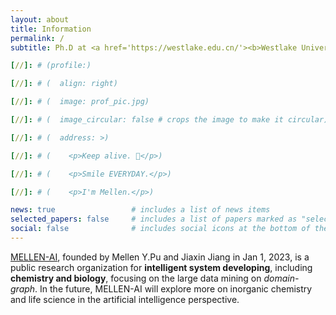 ```yaml
---
layout: about
title: Information
permalink: /
subtitle: Ph.D at <a href='https://westlake.edu.cn/'><b>Westlake University</b></a>. No.600. Dunyu Road. Hangzhou. China.

[//]: # (profile:)

[//]: # (  align: right)

[//]: # (  image: prof_pic.jpg)

[//]: # (  image_circular: false # crops the image to make it circular)

[//]: # (  address: >)

[//]: # (    <p>Keep alive. 🌲</p>)

[//]: # (    <p>Smile EVERYDAY.</p>)

[//]: # (    <p>I'm Mellen.</p>)

news: true                 # includes a list of news items
selected_papers: false     # includes a list of papers marked as "selected={true}"
social: false              # includes social icons at the bottom of the page
---
```



<a href="#">MELLEN-AI</a>, founded by Mellen Y.Pu and Jiaxin Jiang in Jan 1, 2023, is a public research organization for **intelligent system developing**, including **chemistry and biology**, focusing on the large data mining on *domain-graph*. In the future, MELLEN-AI will explore more on inorganic chemistry and life science in the artificial intelligence perspective.